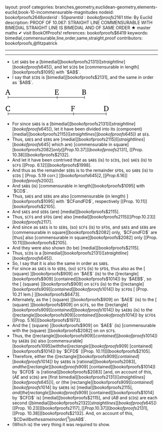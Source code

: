 layout: proof
categories: branches,geometry,euclidean-geometry,elements-euclid,book-10-incommensurable-magnitudes
nodeid: bookofproofs$2648
orderid: 50
parentid: bookofproofs$2161
title: By Euclid
description: PROOF OF 10.067: STRAIGHT LINE COMMENSURABLE WITH BIMEDIAL STRAIGHT LINE IS BIMEDIAL AND OF SAME ORDER &#9733; master maths &#10004; visit BookOfProofs!
references: bookofproofs$6419
keywords: bimedial,commensurable,line,order,same,straight,proof
contributors: bookofproofs,@fitzpatrick

---


---



* Let `$AB$` be a [bimedial][bookofproofs$2131] ([straight line][bookofproofs$645]), and let `$CD$` be [commensurable in length][bookofproofs$1095] with `$AB$`.
* I say that `$CD$` is [bimedial][bookofproofs$2131], and the same in order as `$AB$`.

![fig066e](https://github.com/bookofproofs/bookofproofs.github.io/blob/main/_sources/_assets/images/euclid/Book10/fig066e.png?raw=true)

* For since `$AB$` is a [bimedial][bookofproofs$2131] ([straight line][bookofproofs$645]), let it have been divided into its (component) [medial][bookofproofs$2115] ([straight lines][bookofproofs$645]) at `$E$`.
* Thus, `$AE$` and `$EB$` are [medial][bookofproofs$2115] ([straight lines][bookofproofs$645] which are) [commensurable in square][bookofproofs$2082] only [[Prop. 10.37]][bookofproofs$2131], [[Prop. 10.38]][bookofproofs$2132].
* And let it have been contrived that as `$AB$` (is) to `$CD$`, (so) `$AE$` (is) to `$CF$` [[Prop. 6.12]][bookofproofs$1998].
* And thus as the remainder `$EB$` is to the remainder `$FD$`, so `$AB$` (is) to `$CD$` [ [Prop. 5.19 corr.] ][bookofproofs$645]2, [[Prop. 6.16]][bookofproofs$2002].
* And `$AB$` (is) [commensurable in length][bookofproofs$1095] with `$CD$`.
* Thus, `$AE$` and `$EB$` are also [commensurable (in length) ][bookofproofs$1095] with `$CF$` and `$FD$`, respectively [[Prop. 10.11]][bookofproofs$2105].
* And `$AE$` and `$EB$` (are) [medial][bookofproofs$2115].
* Thus, `$CF$` and `$FD$` (are) also [medial][bookofproofs$2115] [[Prop. 10.23]][bookofproofs$2117].
* And since as `$AE$` is to `$EB$`, (so) `$CF$` (is) to `$FD$`, and `$AE$` and `$EB$` are [commensurable in square][bookofproofs$2082] only, `$CF$` and `$FD$` are [thus] also [commensurable in square][bookofproofs$2082] only [[Prop. 10.11]][bookofproofs$2105].
* And they were also shown (to be) [medial][bookofproofs$2115].
* Thus, `$CD$` is a [bimedial][bookofproofs$2131] ([straight line][bookofproofs$645]).
* So, I say that it is also the same in order as `$AB$`.
* For since as `$AE$` is to `$EB$`, (so) `$CF$` (is) to `$FD$`, thus also as the [ (square) ][bookofproofs$909] on `$AE$` (is) to the ([rectangle][bookofproofs$909] [contained][bookofproofs$1014]) by `$AEB$`, so the [ (square) ][bookofproofs$909] on `$CF$` (is) to the ([rectangle][bookofproofs$909] [contained][bookofproofs$1014]) by `$CFD$` [ [Prop. 10.21 lem.] ][bookofproofs$6473].
* Alternately, as the [ (square) ][bookofproofs$909] on `$AE$` (is) to the [ (square) ][bookofproofs$909] on `$CF$`, so the ([rectangle][bookofproofs$909] [contained][bookofproofs$1014]) by `$AEB$` (is) to the ([rectangle][bookofproofs$909] [contained][bookofproofs$1014]) by `$CFD$` [[Prop. 5.16]][bookofproofs$1973].
* And the [ (square) ][bookofproofs$909] on `$AE$` (is) [commensurable with the (square) ][bookofproofs$2082] on on `$CF$`.
* Thus, the ([rectangle][bookofproofs$909] [contained][bookofproofs$1014]) by `$AEB$` (is) also [commensurable][bookofproofs$1095] with the ([rectangle][bookofproofs$909] [contained][bookofproofs$1014]) by `$CFD$` [[Prop. 10.11]][bookofproofs$2105].
* Therefore, either the ([rectangle][bookofproofs$909] [contained][bookofproofs$1014]) by `$AEB$` is [rational][bookofproofs$2083], and the ([rectangle][bookofproofs$909] [contained][bookofproofs$1014]) by `$CFD$` is [rational][bookofproofs$2083] [and, on account of this, ($AE$ and `$CD$`) are [first bimedial][bookofproofs$2131] ([straight lines][bookofproofs$645])], or (the [rectangle][bookofproofs$909] [contained][bookofproofs$1014] by `$AEB$` is) [medial][bookofproofs$2115], and (the [rectangle][bookofproofs$909] [contained][bookofproofs$1014] by `$CFD$` is) [medial][bookofproofs$2115], and ($AB$ and `$CD$`) are each second ([bimedial][bookofproofs$2132] [straight lines][bookofproofs$645]) [[Prop. 10.23]][bookofproofs$2117], [[Prop. 10.37]][bookofproofs$2131], [[Prop. 10.38]][bookofproofs$2132].
And, on account of this, `$CD$` will be the same in order[^1] as `$AB$`.
* (Which is) the very thing it was required to show.

[^1]: Euclid's expression "(not) being the same in order" means that the resulting irrational number is "(not) of the same kind" as that irrational number, with which it is commensurable.
